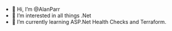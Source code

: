 - 👋 Hi, I’m @AlanParr
- 👀 I’m interested in all things .Net
- 🌱 I’m currently learning ASP.Net Health Checks and Terraform.

<!---
AlanParr/AlanParr is a ✨ special ✨ repository because its `README.md` (this file) appears on your GitHub profile.
You can click the Preview link to take a look at your changes.
--->
